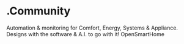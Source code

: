 # .Community
Automation &amp; monitoring for Comfort, Energy, Systems &amp; Appliance. Designs with the software &amp; A.I. to go with it! OpenSmartHome
